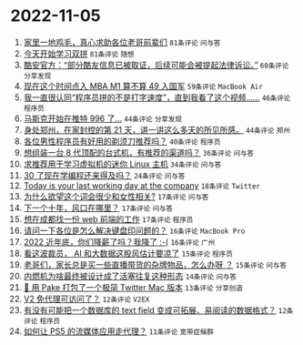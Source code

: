 # 2022-11-05

1. [家里一地鸡毛，真心求助各位老哥前辈们](https://www.v2ex.com/t/892932) `81条评论` `问与答`
1. [今天开始学习双拼](https://www.v2ex.com/t/892873) `81条评论` `随想`
1. [酷安官方：“部分酷友信息已被取证，后续可能会被提起法律诉讼。”](https://www.v2ex.com/t/892874) `60条评论` `分享发现`
1. [现在这个时间点入 MBA M1 算不算 49 入国军](https://www.v2ex.com/t/892864) `59条评论` `MacBook Air`
1. [我一直很认同“程序员拼的不是打字速度”，直到我看了这个视频……](https://www.v2ex.com/t/892973) `46条评论` `程序员`
1. [马斯克开始在推特 996 了…](https://www.v2ex.com/t/892844) `44条评论` `分享发现`
1. [身处郑州，在家封控的第 21 天，讲一讲这么多天的所见所感。](https://www.v2ex.com/t/892933) `44条评论` `郑州`
1. [各位男性程序员有好用的剃须刀推荐吗？](https://www.v2ex.com/t/892964) `40条评论` `程序员`
1. [想组装一台 8 代顶配的台式机，有推荐的渠道吗？](https://www.v2ex.com/t/892870) `36条评论` `问与答`
1. [求推荐用于学习虚拟机的迷你 Linux 主机](https://www.v2ex.com/t/892858) `34条评论` `问与答`
1. [30 了现在学编程还来得及吗？](https://www.v2ex.com/t/892970) `24条评论` `问与答`
1. [Today is your last working day at the company](https://www.v2ex.com/t/892836) `18条评论` `Twitter`
1. [为什么欲望这个词会很少和女性相关?](https://www.v2ex.com/t/892992) `17条评论` `问与答`
1. [下一个十年，风口在哪里？](https://www.v2ex.com/t/892953) `17条评论` `问与答`
1. [想在成都找一份 web 前端的工作](https://www.v2ex.com/t/892878) `17条评论` `程序员`
1. [请问一下各位是怎么解决键盘印问题的？](https://www.v2ex.com/t/892929) `16条评论` `MacBook Pro`
1. [2022 近年底，你们降薪了吗？我降了 :-(](https://www.v2ex.com/t/892882) `16条评论` `广州`
1. [看这波裁员， AI 和大数据这股风估计要凉了](https://www.v2ex.com/t/892927) `15条评论` `程序员`
1. [老哥们，家长总是买一些直播带货的杂牌物品，怎么办呀 ？](https://www.v2ex.com/t/892875) `15条评论` `问与答`
1. [内燃机为啥最终被设计成了活塞往复这种形态](https://www.v2ex.com/t/892896) `14条评论` `问与答`
1. [🎉 用 Pake 打包了一个极简 Twitter Mac 版本](https://www.v2ex.com/t/892840) `13条评论` `分享创造`
1. [V2 免代理可访问了？](https://www.v2ex.com/t/892860) `12条评论` `V2EX`
1. [有没有可能把一个数据库的 text field 变成可拓展、易阅读的数据格式？](https://www.v2ex.com/t/892842) `12条评论` `程序员`
1. [如何让 PS5 的流媒体应用走代理？](https://www.v2ex.com/t/892911) `11条评论` `宽带症候群`
